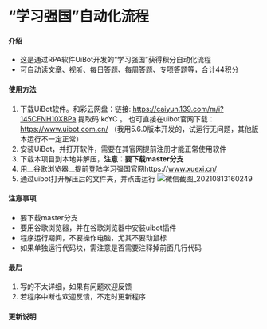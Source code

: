 # “学习强国”自动化流程

#### 介绍
- 这是通过RPA软件UiBot开发的“学习强国”获得积分自动化流程
- 可自动读文章、视听、每日答题、每周答题、专项答题等，合计44积分

#### 使用方法

1. 下载UiBot软件。和彩云网盘：链接: https://caiyun.139.com/m/i?145CFNH10XBPa  提取码:kcYC 。  也可直接在uibot官网下载：https://www.uibot.com.cn/ （我用5.6.0版本开发的，试运行无问题，其他版本运行不一定正常）
2. 安装UiBot，并打开软件，需要在其官网提前注册才能正常使用软件
3. 下载本项目到本地并解压，__注意：要下载master分支__
4. 用__谷歌浏览器__提前登陆学习强国官网https://www.xuexi.cn/
5. 通过uibot打开解压后的文件夹，并点击运行
![微信截图_20210813160249](C:\Users\HP430g5\Desktop\微信截图_20210813160249.png)

#### 注意事项

- 要下载master分支
- 要用谷歌浏览器，并在谷歌浏览器中安装uibot插件
- 程序运行期间，不要操作电脑，尤其不要动鼠标
- 如果单独运行代码块，需注意是否需要注释掉前面几行代码

#### 最后

1. 写的不太详细，如果有问题欢迎反馈
2. 若程序中断也欢迎反馈，不定时更新程序

#### 更新说明





